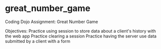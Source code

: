 # great_number_game
Coding Dojo Assignment: Great Number Game

Objectives:
Practice using session to store data about a client's history with the web app
Practice clearing a session
Practice having the server use data submitted by a client with a form
